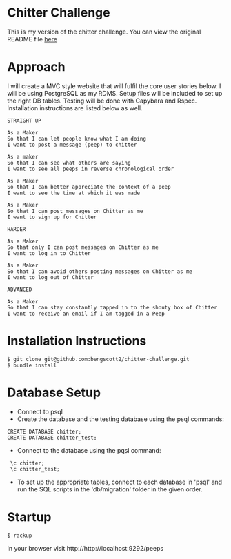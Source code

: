 Chitter Challenge
=================

This is my version of the chitter challenge. You can view the original README file [here](https://github.com/makersacademy/chitter-challenge)

Approach
=========

I will create a MVC style website that will fulfil the core user stories below. I will be using PostgreSQL as my RDMS. Setup files will be included to set up the right DB tables. Testing will be done with Capybara and Rspec. Installation instructions are listed below as well.
```
STRAIGHT UP

As a Maker
So that I can let people know what I am doing  
I want to post a message (peep) to chitter

As a maker
So that I can see what others are saying  
I want to see all peeps in reverse chronological order

As a Maker
So that I can better appreciate the context of a peep
I want to see the time at which it was made

As a Maker
So that I can post messages on Chitter as me
I want to sign up for Chitter

HARDER

As a Maker
So that only I can post messages on Chitter as me
I want to log in to Chitter

As a Maker
So that I can avoid others posting messages on Chitter as me
I want to log out of Chitter

ADVANCED

As a Maker
So that I can stay constantly tapped in to the shouty box of Chitter
I want to receive an email if I am tagged in a Peep
```

Installation Instructions
==========================

```
$ git clone git@github.com:bengscott2/chitter-challenge.git
$ bundle install
```
Database Setup
===============

* Connect to psql
* Create the database and the testing database using the psql commands:

```
CREATE DATABASE chitter;
CREATE DATABASE chitter_test;
```

* Connect to the database using the pqsl command:

```
 \c chitter;
 \c chitter_test;
 ```

* To set up the appropriate tables, connect to each database in 'psql' and run the SQL scripts in the 'db/migration' folder in the given order.


Startup
========
```
$ rackup
```
In your browser visit http://http://localhost:9292/peeps
